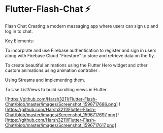 # Flutter-Flash-Chat ⚡️


Flash Chat Creating a modern messaging app where users can sign up and log in to chat.

Key Elements: 

To incorprate and use Firebase authentication to register and sign in users along with Firebase Cloud "Firestore" to store and retrieve data on the fly. 

To create beautiful animations using the Flutter Hero widget and other custom animations using animation controller .  

Using Streams and implementing them. 

To Use ListViews to build scrolling views in Flutter.

![https://github.com/Harsh3211/Flutter-Flash-Chat/blob/master/images/Screenshot_1596717686.png]
![https://github.com/Harsh3211/Flutter-Flash-Chat/blob/master/images/Screenshot_1596717697.png]
![https://github.com/Harsh3211/Flutter-Flash-Chat/blob/master/images/Screenshot_1596717617.png]
